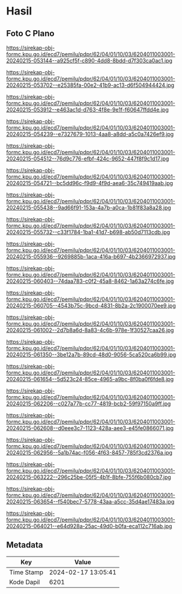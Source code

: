 # Hasil

## Foto C Plano

https://sirekap-obj-formc.kpu.go.id/ecd7/pemilu/pdpr/62/04/01/10/03/6204011003001-20240215-053144--a925cf5f-c890-4dd8-8bdd-d7f303ca0ac1.jpg

https://sirekap-obj-formc.kpu.go.id/ecd7/pemilu/pdpr/62/04/01/10/03/6204011003001-20240215-053702--e25385fa-00e2-41b9-ac13-d6f504944424.jpg

https://sirekap-obj-formc.kpu.go.id/ecd7/pemilu/pdpr/62/04/01/10/03/6204011003001-20240215-053912--e463ac1d-d763-4f8e-9e1f-f60647ffdd4e.jpg

https://sirekap-obj-formc.kpu.go.id/ecd7/pemilu/pdpr/62/04/01/10/03/6204011003001-20240215-054239--e7327679-1013-4aa8-a8dd-a5c0a7426ef9.jpg

https://sirekap-obj-formc.kpu.go.id/ecd7/pemilu/pdpr/62/04/01/10/03/6204011003001-20240215-054512--76d9c776-efbf-424c-9652-447f8f9c1d17.jpg

https://sirekap-obj-formc.kpu.go.id/ecd7/pemilu/pdpr/62/04/01/10/03/6204011003001-20240215-054721--bc5dd96c-f9d9-4f9d-aea6-35c749419aab.jpg

https://sirekap-obj-formc.kpu.go.id/ecd7/pemilu/pdpr/62/04/01/10/03/6204011003001-20240215-055438--9ad66f91-153a-4a7b-a0ca-1b81f83a8a28.jpg

https://sirekap-obj-formc.kpu.go.id/ecd7/pemilu/pdpr/62/04/01/10/03/6204011003001-20240215-055732--c33f1784-1ba1-41d7-b698-ab50d7113cdb.jpg

https://sirekap-obj-formc.kpu.go.id/ecd7/pemilu/pdpr/62/04/01/10/03/6204011003001-20240215-055936--9269885b-1aca-416a-b697-4b2366972937.jpg

https://sirekap-obj-formc.kpu.go.id/ecd7/pemilu/pdpr/62/04/01/10/03/6204011003001-20240215-060403--74daa783-c0f2-45a8-8462-1a63a274c6fe.jpg

https://sirekap-obj-formc.kpu.go.id/ecd7/pemilu/pdpr/62/04/01/10/03/6204011003001-20240215-060705--4543b75c-9bcd-4831-8b2a-2c1900070ee9.jpg

https://sirekap-obj-formc.kpu.go.id/ecd7/pemilu/pdpr/62/04/01/10/03/6204011003001-20240215-061002--2d7b8a6d-8a83-4c6b-978e-1f30527caa26.jpg

https://sirekap-obj-formc.kpu.go.id/ecd7/pemilu/pdpr/62/04/01/10/03/6204011003001-20240215-061350--3be12a7b-89cd-48d0-9056-5ca520ca6b99.jpg

https://sirekap-obj-formc.kpu.go.id/ecd7/pemilu/pdpr/62/04/01/10/03/6204011003001-20240215-061654--5d523c24-85ce-4965-a9bc-8f0ba0f6fde8.jpg

https://sirekap-obj-formc.kpu.go.id/ecd7/pemilu/pdpr/62/04/01/10/03/6204011003001-20240215-062206--c027a77b-cc77-4819-bcb2-59f97150a9ff.jpg

https://sirekap-obj-formc.kpu.go.id/ecd7/pemilu/pdpr/62/04/01/10/03/6204011003001-20240215-062608--d0eee3c7-1123-428a-aee3-e45fe0866071.jpg

https://sirekap-obj-formc.kpu.go.id/ecd7/pemilu/pdpr/62/04/01/10/03/6204011003001-20240215-062956--5a1b74ac-f056-4f63-8457-785f3cd2376a.jpg

https://sirekap-obj-formc.kpu.go.id/ecd7/pemilu/pdpr/62/04/01/10/03/6204011003001-20240215-063222--296c25be-05f5-4b1f-8bfe-755f6b080cb7.jpg

https://sirekap-obj-formc.kpu.go.id/ecd7/pemilu/pdpr/62/04/01/10/03/6204011003001-20240215-063654--f540bec7-5778-43aa-a5cc-35d4ae17483a.jpg

https://sirekap-obj-formc.kpu.go.id/ecd7/pemilu/pdpr/62/04/01/10/03/6204011003001-20240215-064021--e64d928a-25ac-49d0-b0fa-eca112c716ab.jpg


## Metadata

| Key        | Value               |
| ---------- | ------------------- |
| Time Stamp | 2024-02-17 13:05:41 |
| Kode Dapil | 6201                |



